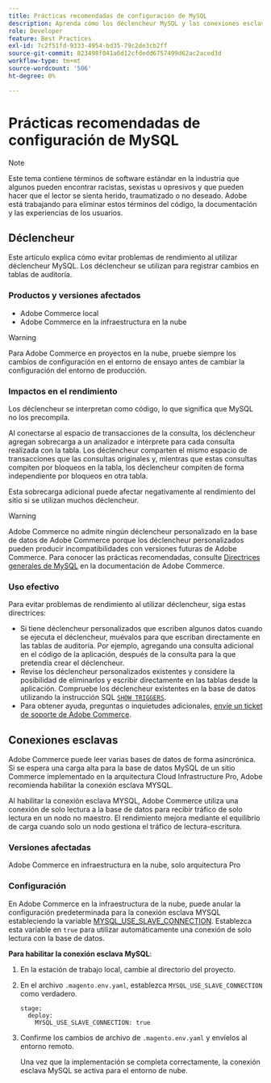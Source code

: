 ```yaml
---
title: Prácticas recomendadas de configuración de MySQL
description: Aprenda cómo los déclencheur MySQL y las conexiones esclavas afectan el rendimiento del sitio de Commerce y cómo utilizarlos de forma eficaz.
role: Developer
feature: Best Practices
exl-id: 7c2f51fd-9333-4954-bd35-79c2de3cb2ff
source-git-commit: 823498f041a6d12cfdedd6757499d62ac2aced3d
workflow-type: tm+mt
source-wordcount: '506'
ht-degree: 0%

---
```


# Prácticas recomendadas de configuración de MySQL

>[!NOTE]
>
>Este tema contiene términos de software estándar en la industria que algunos pueden encontrar racistas, sexistas u opresivos y que pueden hacer que el lector se sienta herido, traumatizado o no deseado. Adobe está trabajando para eliminar estos términos del código, la documentación y las experiencias de los usuarios.

## Déclencheur

Este artículo explica cómo evitar problemas de rendimiento al utilizar déclencheur MySQL. Los déclencheur se utilizan para registrar cambios en tablas de auditoría.

### Productos y versiones afectados

- Adobe Commerce local
- Adobe Commerce en la infraestructura en la nube

>[!WARNING]
>
>Para Adobe Commerce en proyectos en la nube, pruebe siempre los cambios de configuración en el entorno de ensayo antes de cambiar la configuración del entorno de producción.

### Impactos en el rendimiento

Los déclencheur se interpretan como código, lo que significa que MySQL no los precompila.

Al conectarse al espacio de transacciones de la consulta, los déclencheur agregan sobrecarga a un analizador e intérprete para cada consulta realizada con la tabla. Los déclencheur comparten el mismo espacio de transacciones que las consultas originales y, mientras que estas consultas compiten por bloqueos en la tabla, los déclencheur compiten de forma independiente por bloqueos en otra tabla.

Esta sobrecarga adicional puede afectar negativamente al rendimiento del sitio si se utilizan muchos déclencheur.

>[!WARNING]
>
>Adobe Commerce no admite ningún déclencheur personalizado en la base de datos de Adobe Commerce porque los déclencheur personalizados pueden producir incompatibilidades con versiones futuras de Adobe Commerce. Para conocer las prácticas recomendadas, consulte [Directrices generales de MySQL](../../../installation/prerequisites/database/mysql.md) en la documentación de Adobe Commerce.

### Uso efectivo

Para evitar problemas de rendimiento al utilizar déclencheur, siga estas directrices:

- Si tiene déclencheur personalizados que escriben algunos datos cuando se ejecuta el déclencheur, muévalos para que escriban directamente en las tablas de auditoría. Por ejemplo, agregando una consulta adicional en el código de la aplicación, después de la consulta para la que pretendía crear el déclencheur.
- Revise los déclencheur personalizados existentes y considere la posibilidad de eliminarlos y escribir directamente en las tablas desde la aplicación. Compruebe los déclencheur existentes en la base de datos utilizando la instrucción SQL [`SHOW TRIGGERS`](https://dev.mysql.com/doc/refman/8.0/en/show-triggers.html).
- Para obtener ayuda, preguntas o inquietudes adicionales, [envíe un ticket de soporte de Adobe Commerce](https://experienceleague.adobe.com/docs/commerce-knowledge-base/kb/help-center-guide/magento-help-center-user-guide.html?#submit-ticket).

## Conexiones esclavas

Adobe Commerce puede leer varias bases de datos de forma asincrónica. Si se espera una carga alta para la base de datos MySQL de un sitio Commerce implementado en la arquitectura Cloud Infrastructure Pro, Adobe recomienda habilitar la conexión esclava MYSQL.

Al habilitar la conexión esclava MYSQL, Adobe Commerce utiliza una conexión de solo lectura a la base de datos para recibir tráfico de solo lectura en un nodo no maestro. El rendimiento mejora mediante el equilibrio de carga cuando solo un nodo gestiona el tráfico de lectura-escritura.

### Versiones afectadas

Adobe Commerce en infraestructura en la nube, solo arquitectura Pro

### Configuración

En Adobe Commerce en la infraestructura de la nube, puede anular la configuración predeterminada para la conexión esclava MYSQL estableciendo la variable [MYSQL_USE_SLAVE_CONNECTION](https://experienceleague.adobe.com/docs/commerce-cloud-service/user-guide/configure/env/stage/variables-deploy.html#mysql_use_slave_connection). Establezca esta variable en `true` para utilizar automáticamente una conexión de solo lectura con la base de datos.

**Para habilitar la conexión esclava MySQL**:

1. En la estación de trabajo local, cambie al directorio del proyecto.

1. En el archivo `.magento.env.yaml`, establezca `MYSQL_USE_SLAVE_CONNECTION` como verdadero.

   ```
   stage:
     deploy:
       MYSQL_USE_SLAVE_CONNECTION: true
   ```

1. Confirme los cambios de archivo de `.magento.env.yaml` y envíelos al entorno remoto.

   Una vez que la implementación se completa correctamente, la conexión esclava MySQL se activa para el entorno de nube.
